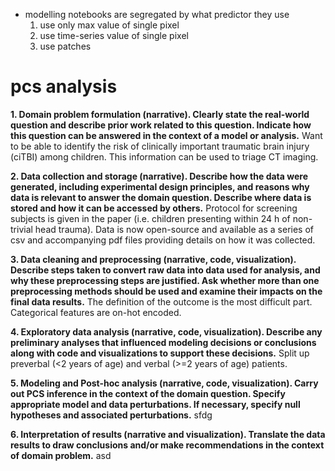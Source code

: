 - modelling notebooks are segregated by what predictor they use
    1. use only max value of single pixel
    2. use time-series value of single pixel
    3. use patches
    
    
# pcs analysis

**1. Domain problem formulation (narrative). Clearly state the real-world question and describe prior work related to this question. Indicate how this question can be answered in the context of a model or analysis.**
Want to be able to identify the risk of clinically important traumatic brain injury (ciTBI) among children. This information can be used to triage CT imaging.

**2. Data collection and storage (narrative). Describe how the data were generated, including experimental design principles, and reasons why data is relevant to answer the domain question. Describe where data is stored and how it can be accessed by others.**
Protocol for screening subjects is given in the paper (i.e. children presenting within 24 h of non-trivial head trauma). Data is now open-source and available as a series of csv and accompanying pdf files providing details on how it was collected.

**3. Data cleaning and preprocessing (narrative, code, visualization). Describe steps taken to convert raw data into data used for analysis, and why these preprocessing steps are justified. Ask whether more than one preprocessing methods should be used and examine their impacts on the final data results.**
The definition of the outcome is the most difficult part. Categorical features are on-hot encoded.

**4. Exploratory data analysis (narrative, code, visualization). Describe any preliminary analyses that influenced modeling decisions or conclusions along with code and visualizations to support these decisions.**
Split up preverbal (<2 years of age) and verbal (>=2 years of age) patients.

**5. Modeling and Post-hoc analysis (narrative, code, visualization). Carry out PCS inference in the context of the domain question. Specify appropriate model and data perturbations. If necessary, specify null hypotheses and associated perturbations.**
sfdg

**6. Interpretation of results (narrative and visualization). Translate the data results to draw conclusions and/or make recommendations in the context of domain problem.**
asd